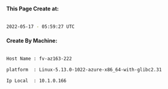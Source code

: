 
   
#### This Page Create at:

```bash

2022-05-17 - 05:59:27 UTC

```

#### Create By Machine:

```bash

Host Name : fv-az163-222

platform  : Linux-5.13.0-1022-azure-x86_64-with-glibc2.31

Ip Local  : 10.1.0.166

```

